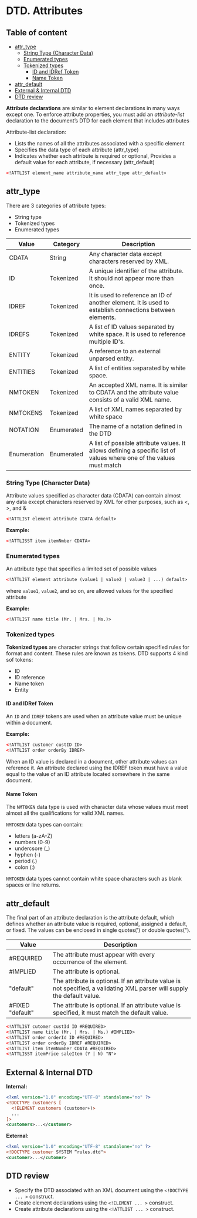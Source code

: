 # DTD. Attributes

## Table of content

- [attr_type](#attr-type)
  - [String Type (Character Data)](#string-type--character-data-)
  - [Enumerated types](#enumerated-types)
  - [Tokenized types](#tokenized-types)
    - [ID and IDRef Token](#id-and-idref-token)
    - [Name Token](#name-token)
- [attr_default](#attr-default)
- [External & Internal DTD](#external---internal-dtd)
- [DTD review](#dtd-review)

**Attribute declarations** are similar to element declarations in many ways except one.
To enforce attribute properties, you must add an _attribute-list_ declaration to the document’s DTD for each element that includes attributes

Attribute-list declaration:

- Lists the names of all the attributes associated with a specific element
- Specifies the data type of each attribute (attr_type)
- Indicates whether each attribute is required or optional, Provides a default value for each attribute, if necessary (attr_default)

```xml
<!ATTLIST element_name attribute_name attr_type attr_default>
```

## attr_type

There are 3 categories of attribute types:

- String type
- Tokenized types
- Enumerated types

| Value       | Category   | Description                                                                                                          |
| ----------- | ---------- | -------------------------------------------------------------------------------------------------------------------- |
| CDATA       | String     | Any character data except characters reserved by XML.                                                                |
| ID          | Tokenized  | A unique identifier of the attribute. It should not appear more than once.                                           |
| IDREF       | Tokenized  | It is used to reference an ID of another element. It is used to establish connections between elements.              |
| IDREFS      | Tokenized  | A list of ID values separated by white space. It is used to reference multiple ID's.                                 |
| ENTITY      | Tokenized  | A reference to an external unparsed entity.                                                                          |
| ENTITIES    | Tokenized  | A list of entities separated by white space.                                                                         |
| NMTOKEN     | Tokenized  | An accepted XML name. It is similar to CDATA and the attribute value consists of a valid XML name.                   |
| NMTOKENS    | Tokenized  | A list of XML names separated by white space                                                                         |
| NOTATION    | Enumerated | The name of a notation defined in the DTD                                                                            |
| Enumeration | Enumerated | A list of possible attribute values. It allows defining a specific list of values where one of the values must match |

### String Type (Character Data)

Attribute values specified as character data (CDATA) can contain almost any data except characters reserved by XML for other purposes, such as <, >, and &

```xml
<!ATTLIST element attribute CDATA default>
```

**Example:**

```xml
<!ATTLISST item itemNmber CDATA>
```

### Enumerated types

An attribute type that specifies a limited set of possible values

```xml
<!ATTLIST element attribute (value1 | value2 | value3 | ...) default>
```

where `value1`, `value2`, and so on, are allowed values for the specified attribute

**Example:**

```xml
<!ATTLIST name title (Mr. | Mrs. | Ms.)>
```

### Tokenized types

**Tokenized types** are character strings that follow certain specified rules for format and content. These rules are known as tokens.
DTD supports 4 kind sof tokens:

- ID
- ID reference
- Name token
- Entity

#### ID and IDRef Token

An `ID` and `IDREF` tokens are used when an attribute value must be unique within a document.

**Example:**

```xml
<!ATTLIST customer custID ID>
<!ATTLIST order orderBy IDREF>
```

When an ID value is declared in a document, other attribute values can reference it.
An attribute declared using the IDREF token must have a value equal to the value of an ID attribute located somewhere in the same document.

#### Name Token

The `NMTOKEN` data type is used with character data whose values must meet almost all the qualifications for valid XML names.

`NMTOKEN` data types can contain:

- letters (a-zA-Z)
- numbers (0-9)
- undercsore (\_)
- hyphen (-)
- period (.)
- colon (:)

`NMTOKEN` data types cannot contain white space characters such as blank spaces or line returns.

## attr_default

The final part of an attribute declaration is the attribute default, which defines whether an attribute value is required, optional, assigned a default, or fixed. The values can be enclosed in single quotes(') or double quotes(").

| Value            | Description                                                                                                               |
| ---------------- | ------------------------------------------------------------------------------------------------------------------------- |
| #REQUIRED        | The attribute must appear with every occurrence of the element.                                                           |
| #IMPLIED         | The attribute is optional.                                                                                                |
| "default"        | The attribute is optional. If an attribute value is not specified, a validating XML parser will supply the default value. |
| #FIXED "default" | The attribute is optional. If an attribute value is specified, it must match the default value.                           |

```xml
<!ATTLIST cutomer custId ID #REQUIRED>
<!ATTLIST name title (Mr. | Mrs. | Ms.) #IMPLIED>
<!ATTLIST order orderId ID #REQUIRED>
<!ATTLIST order orderBy IDREF #REQUIRED>
<!ATTLIST item itemNumber CDATA #REQUIRED>
<!ATTLISST itemPrice saleItem (Y | N) "N">
```

## External & Internal DTD

**Internal:**

```xml
<?xml version="1.0" encoding="UTF-8" standalone="no" ?>
<!DOCTYPE customers [
  <!ELEMENT customers (customer+)>
  ...
]>
<customers>...</customer>
```

**External:**

```xml
<?xml version="1.0" encoding="UTF-8" standalone="no" ?>
<!DOCTYPE customer SYSTEM “rules.dtd">
<customer>...</cutomer>
```

## DTD review

- Specify the DTD associated with an XML document using the `<!DOCTYPE ... >` construct.
- Create element declarations using the `<!ELEMENT ... >` construct.
- Create attribute declarations using the `<!ATTLIST ... >` construct.

